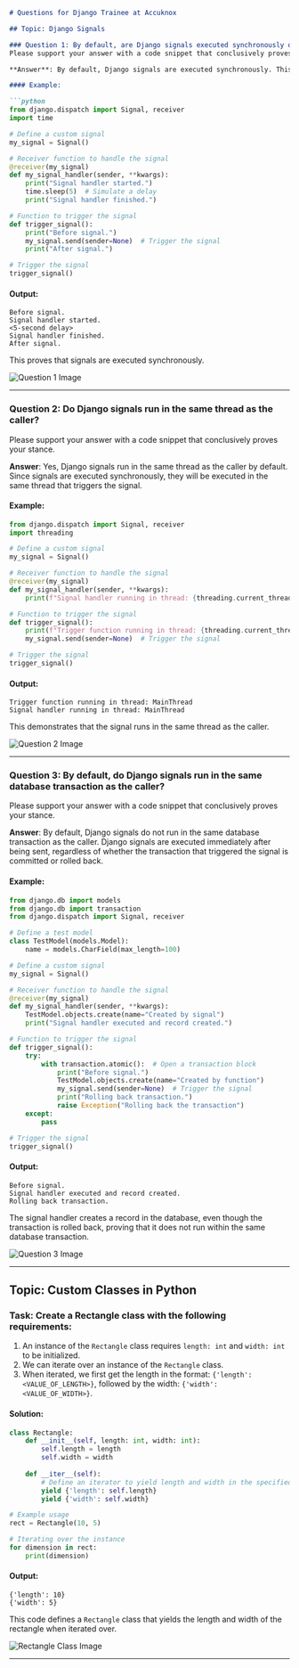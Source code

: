

```markdown
# Questions for Django Trainee at Accuknox

## Topic: Django Signals

### Question 1: By default, are Django signals executed synchronously or asynchronously?
Please support your answer with a code snippet that conclusively proves your stance.

**Answer**: By default, Django signals are executed synchronously. This means that when a signal is sent, the connected signal handlers run immediately in the same thread that triggered the signal.

#### Example:

```python
from django.dispatch import Signal, receiver
import time

# Define a custom signal
my_signal = Signal()

# Receiver function to handle the signal
@receiver(my_signal)
def my_signal_handler(sender, **kwargs):
    print("Signal handler started.")
    time.sleep(5)  # Simulate a delay
    print("Signal handler finished.")

# Function to trigger the signal
def trigger_signal():
    print("Before signal.")
    my_signal.send(sender=None)  # Trigger the signal
    print("After signal.")

# Trigger the signal
trigger_signal()
```

#### Output:

```
Before signal.
Signal handler started.
<5-second delay>
Signal handler finished.
After signal.
```

This proves that signals are executed synchronously.

![Question 1 Image](https://github.com/user-attachments/assets/62f5aa96-0abd-45c3-a351-51eab3d73cab)

---

### Question 2: Do Django signals run in the same thread as the caller?
Please support your answer with a code snippet that conclusively proves your stance.

**Answer**: Yes, Django signals run in the same thread as the caller by default. Since signals are executed synchronously, they will be executed in the same thread that triggers the signal.

#### Example:

```python
from django.dispatch import Signal, receiver
import threading

# Define a custom signal
my_signal = Signal()

# Receiver function to handle the signal
@receiver(my_signal)
def my_signal_handler(sender, **kwargs):
    print(f"Signal handler running in thread: {threading.current_thread().name}")

# Function to trigger the signal
def trigger_signal():
    print(f"Trigger function running in thread: {threading.current_thread().name}")
    my_signal.send(sender=None)  # Trigger the signal

# Trigger the signal
trigger_signal()
```

#### Output:

```
Trigger function running in thread: MainThread
Signal handler running in thread: MainThread
```

This demonstrates that the signal runs in the same thread as the caller.

![Question 2 Image](https://github.com/user-attachments/assets/a0d944ae-1a52-4e53-be1b-a998548fafc8)

---

### Question 3: By default, do Django signals run in the same database transaction as the caller?
Please support your answer with a code snippet that conclusively proves your stance.

**Answer**: By default, Django signals do not run in the same database transaction as the caller. Django signals are executed immediately after being sent, regardless of whether the transaction that triggered the signal is committed or rolled back.

#### Example:

```python
from django.db import models
from django.db import transaction
from django.dispatch import Signal, receiver

# Define a test model
class TestModel(models.Model):
    name = models.CharField(max_length=100)

# Define a custom signal
my_signal = Signal()

# Receiver function to handle the signal
@receiver(my_signal)
def my_signal_handler(sender, **kwargs):
    TestModel.objects.create(name="Created by signal")
    print("Signal handler executed and record created.")

# Function to trigger the signal
def trigger_signal():
    try:
        with transaction.atomic():  # Open a transaction block
            print("Before signal.")
            TestModel.objects.create(name="Created by function")
            my_signal.send(sender=None)  # Trigger the signal
            print("Rolling back transaction.")
            raise Exception("Rolling back the transaction")
    except:
        pass

# Trigger the signal
trigger_signal()
```

#### Output:

```
Before signal.
Signal handler executed and record created.
Rolling back transaction.
```

The signal handler creates a record in the database, even though the transaction is rolled back, proving that it does not run within the same database transaction.

![Question 3 Image](https://github.com/user-attachments/assets/109531eb-d603-4dd2-974b-4c40005c1d60)

---

## Topic: Custom Classes in Python

### Task: Create a Rectangle class with the following requirements:

1. An instance of the `Rectangle` class requires `length: int` and `width: int` to be initialized.
2. We can iterate over an instance of the `Rectangle` class.
3. When iterated, we first get the length in the format: `{'length': <VALUE_OF_LENGTH>}`, followed by the width: `{'width': <VALUE_OF_WIDTH>}`.

#### Solution:

```python
class Rectangle:
    def __init__(self, length: int, width: int):
        self.length = length
        self.width = width
    
    def __iter__(self):
        # Define an iterator to yield length and width in the specified format
        yield {'length': self.length}
        yield {'width': self.width}

# Example usage
rect = Rectangle(10, 5)

# Iterating over the instance
for dimension in rect:
    print(dimension)
```

#### Output:

```
{'length': 10}
{'width': 5}
```

This code defines a `Rectangle` class that yields the length and width of the rectangle when iterated over.

![Rectangle Class Image](https://github.com/user-attachments/assets/e94e040d-de26-4f9b-a0d1-79afa851222e)

---


```

